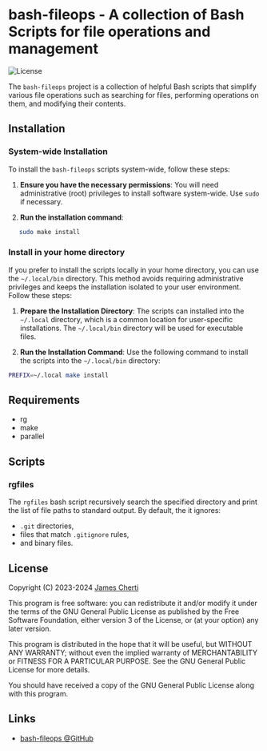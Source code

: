 # bash-fileops - A collection of Bash Scripts for file operations and management
![License](https://img.shields.io/github/license/jamescherti/bash-fileops)

The `bash-fileops` project is a collection of helpful Bash scripts that simplify various file operations such as searching for files, performing operations on them, and modifying their contents.

## Installation

### System-wide Installation

To install the `bash-fileops` scripts system-wide, follow these steps:

1. **Ensure you have the necessary permissions**: You will need administrative (root) privileges to install software system-wide. Use `sudo` if necessary.

2. **Run the installation command**:

```bash
   sudo make install
```

### Install in your home directory

If you prefer to install the scripts locally in your home directory, you can use the `~/.local/bin` directory. This method avoids requiring administrative privileges and keeps the installation isolated to your user environment. Follow these steps:

1. **Prepare the Installation Directory**:
   The scripts can installed into the `~/.local` directory, which is a common location for user-specific installations. The `~/.local/bin` directory will be used for executable files.

2. **Run the Installation Command**:
   Use the following command to install the scripts into the `~/.local/bin` directory:

```bash
PREFIX=~/.local make install
```

## Requirements

- rg
- make
- parallel

## Scripts

### rgfiles

The `rgfiles` bash script recursively search the specified directory and print the list of file paths to standard output. By default, the it ignores:
- `.git` directories,
- files that match `.gitignore` rules,
- and binary files.

## License

Copyright (C) 2023-2024 [James Cherti](https://www.jamescherti.com)

This program is free software: you can redistribute it and/or modify it under the terms of the GNU General Public License as published by the Free Software Foundation, either version 3 of the License, or (at your option) any later version.

This program is distributed in the hope that it will be useful, but WITHOUT ANY WARRANTY; without even the implied warranty of MERCHANTABILITY or FITNESS FOR A PARTICULAR PURPOSE. See the GNU General Public License for more details.

You should have received a copy of the GNU General Public License along with this program.

## Links

- [bash-fileops @GitHub](https://github.com/jamescherti/bash-fileops)
